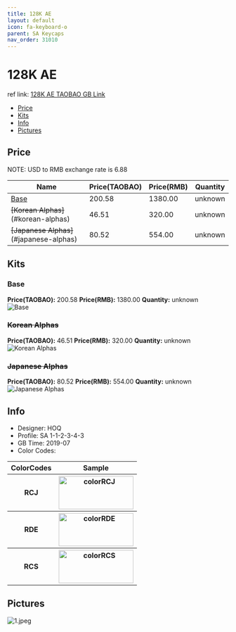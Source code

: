 ```yaml
---
title: 128K AE
layout: default
icon: fa-keyboard-o
parent: SA Keycaps
nav_order: 31010
---
```


# 128K AE

ref link: [128K AE TAOBAO GB Link](https://item.taobao.com/item.htm?spm=a2126o.11854294.0.0.16e74831WzK8lJ&id=597644761982)

* [Price](#price)
* [Kits](#kits)
* [Info](#info)
* [Pictures](#pictures)


## Price  
NOTE: USD to RMB exchange rate is 6.88

| Name          | Price(TAOBAO)    |  Price(RMB) | Quantity |
| ------------- | ------------ |  ---------- | -------- |
|[Base](#base)|200.58|1380.00|unknown|
|~~[Korean Alphas]~~(#korean-alphas)|46.51|320.00|unknown|
|~~[Japanese Alphas]~~(#japanese-alphas)|80.52|554.00|unknown|


## Kits
### Base
**Price(TAOBAO):** 200.58    **Price(RMB):** 1380.00    **Quantity:** unknown  
<img src="{{ 'assets/images/sa-keycaps/128kae/kits_pics/base.jpg' | relative_url }}" alt="Base" class="image featured">

### ~~Korean Alphas~~
**Price(TAOBAO):** 46.51    **Price(RMB):** 320.00    **Quantity:** unknown  
<img src="{{ 'assets/images/sa-keycaps/128kae/kits_pics/korean-alphas.jpg' | relative_url }}" alt="Korean Alphas" class="image featured">

### ~~Japanese Alphas~~
**Price(TAOBAO):** 80.52    **Price(RMB):** 554.00    **Quantity:** unknown  
<img src="{{ 'assets/images/sa-keycaps/128kae/kits_pics/japanese-alphas.jpg' | relative_url }}" alt="Japanese Alphas" class="image featured">


## Info
* Designer: HOQ
* Profile: SA 1-1-2-3-4-3
* GB Time: 2019-07
* Color Codes:  
<table style="width:100%">
  <tr>
    <th>ColorCodes</th>
    <th>Sample</th>
  </tr>
  <tr>
    <th>RCJ</th>
    <th><img src="{{ 'assets/images/sa-keycaps/SP_ColorCodes/abs/SP_Abs_ColorCodes_RCJ.png' | relative_url }}" alt="colorRCJ" height="75" width="170"></th>
  </tr>
  <tr>
    <th>RDE</th>
    <th><img src="{{ 'assets/images/sa-keycaps/SP_ColorCodes/abs/SP_Abs_ColorCodes_RDE.png' | relative_url }}" alt="colorRDE" height="75" width="170"></th>
  </tr>
  <tr>
    <th>RCS</th>
    <th><img src="{{ 'assets/images/sa-keycaps/SP_ColorCodes/abs/SP_Abs_ColorCodes_RCS.png' | relative_url }}" alt="colorRCS" height="75" width="170"></th>
  </tr>
</table>


## Pictures
<img src="{{ 'assets/images/sa-keycaps/128kae/rendering_pics/1.jpeg' | relative_url }}" alt="1.jpeg" class="image featured">
